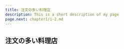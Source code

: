 ```yaml
---
title: 注文の多い料理店
description: This is a short description of my page
page.next: chapter1/1-2.md
---
```


## 注文の多い料理店


